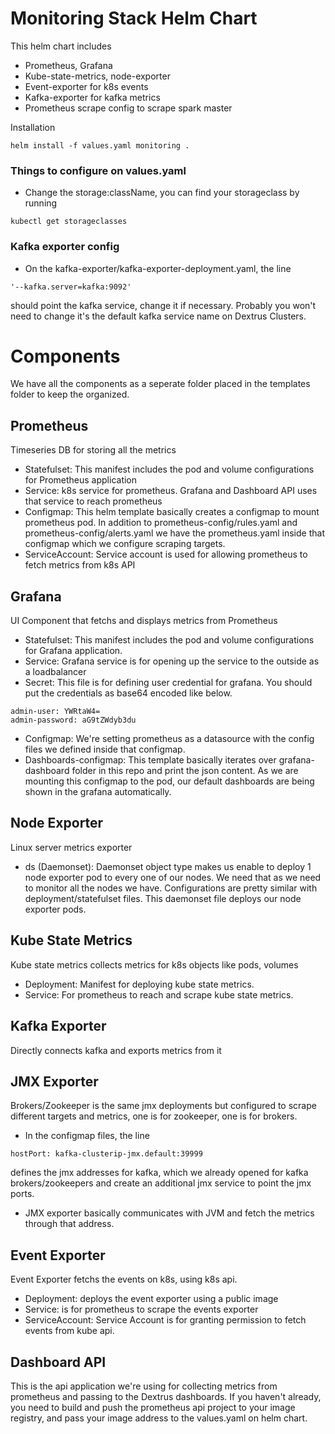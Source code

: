 # Monitoring Stack Helm Chart
This helm chart includes 
- Prometheus, Grafana
- Kube-state-metrics, node-exporter
- Event-exporter for k8s events
- Kafka-exporter for kafka metrics
- Prometheus scrape config to scrape spark master

Installation
```
helm install -f values.yaml monitoring .
```

### Things to configure on values.yaml
- Change the storage:className,
you can find your storageclass by running 
```
kubectl get storageclasses
```  

### Kafka exporter config
- On the kafka-exporter/kafka-exporter-deployment.yaml,
the line 
```
'--kafka.server=kafka:9092'
```
should point the kafka service, change it if necessary. 
Probably you won't need to change it's the default 
kafka service name on Dextrus Clusters.


# Components
We have all the components as a seperate folder placed in the
templates folder to keep the organized.

## Prometheus
Timeseries DB for storing all the metrics
- Statefulset: This manifest includes the pod and volume 
configurations for Prometheus application
- Service: k8s service for prometheus. Grafana and Dashboard API 
uses that service to reach prometheus
- Configmap: This helm template basically creates a configmap to
mount prometheus pod. In addition to prometheus-config/rules.yaml and
prometheus-config/alerts.yaml we have the prometheus.yaml inside
that configmap which we configure scraping targets.
- ServiceAccount: Service account is used for allowing prometheus
to fetch metrics from k8s API

## Grafana
UI Component that fetchs and displays metrics from Prometheus
- Statefulset: This manifest includes the pod and volume 
configurations for Grafana application.
- Service: Grafana service is for opening up the service to 
the outside as a loadbalancer
- Secret: This file is for defining user credential for grafana.
You should put the credentials as base64 encoded like below.
```
admin-user: YWRtaW4=
admin-password: aG9tZWdyb3du
``` 
- Configmap: We're setting prometheus as a datasource with the
config files we defined inside that configmap.
- Dashboards-configmap: This template basically iterates over 
grafana-dashboard folder in this repo and print the json
content. As we are mounting this configmap to the pod, our 
default dashboards are being shown in the grafana automatically.

## Node Exporter
Linux server metrics exporter
- ds (Daemonset): Daemonset object type makes us enable to deploy
1 node exporter pod to every one of our nodes. We need that as 
we need to monitor all the nodes we have. Configurations are 
pretty similar with deployment/statefulset files. This daemonset
file deploys our node exporter pods.

## Kube State Metrics
Kube state metrics collects metrics for k8s objects like pods, volumes
- Deployment: Manifest for deploying kube state metrics.
- Service: For prometheus to reach and scrape kube state metrics.

## Kafka Exporter
Directly connects kafka and exports metrics from it

## JMX Exporter
Brokers/Zookeeper is the same jmx deployments but configured to
scrape different targets and metrics, one is for zookeeper,
one is for brokers.
- In the configmap files, the line 
```
hostPort: kafka-clusterip-jmx.default:39999
``` 
defines the jmx addresses for kafka, which we already opened 
for kafka brokers/zookeepers and create an additional jmx
service to point the jmx ports.
- JMX exporter basically communicates with JVM and fetch the 
metrics through that address.

## Event Exporter
Event Exporter fetchs the events on k8s, using k8s api.
- Deployment: deploys the event exporter using a public image
- Service: is for prometheus to scrape the events exporter
- ServiceAccount: Service Account is for granting permission 
to fetch events from kube api.

## Dashboard API
This is the api application we're using for collecting metrics
from prometheus and passing to the Dextrus dashboards. If you
haven't already, you need to build and push the prometheus api
project to your image registry, and pass your image address
to the values.yaml on helm chart.




 



